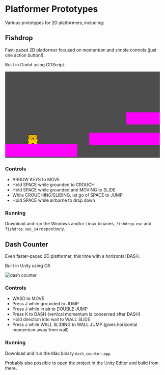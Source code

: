 # Platformer Prototypes
Various prototypes for 2D platformers, including:

## Fishdrop
Fast-paced 2D platformer focused on momentum and simple controls (just one action button!).

Built in Godot using GDScript.

![dash counter](fishdrop/fishdrop.png)

### Controls
- ARROW KEYS to MOVE
- Hold SPACE while grounded to CROUCH
- Hold SPACE while grounded and MOVING to SLIDE
- While CROUCHING/SLIDING, let go of SPACE to JUMP
- Hold SPACE while airborne to drop down

### Running
Download and run the Windows and/or Linux binaries, `fishdrop.exe` and `fishdrop.x86_64` respectively.

## Dash Counter
Even faster-paced 2D platformer, this time with a horizontal DASH.

Built in Unity using C#.

![dash counter](dash_counter/screenshot.png)

### Controls
- WASD to MOVE
- Press J while grounded to JUMP
- Press J while in air to DOUBLE JUMP
- Press K to DASH (vertical momentum is conserved after DASH)
- Hold direction into wall to WALL SLIDE
- Press J while WALL SLIDING to WALL JUMP (gives horizontal momentum away from wall)

### Running
Download and run the Mac binary `dash_counter.app`.

Probably also possible to open the project in the Unity Editor and build from there.
